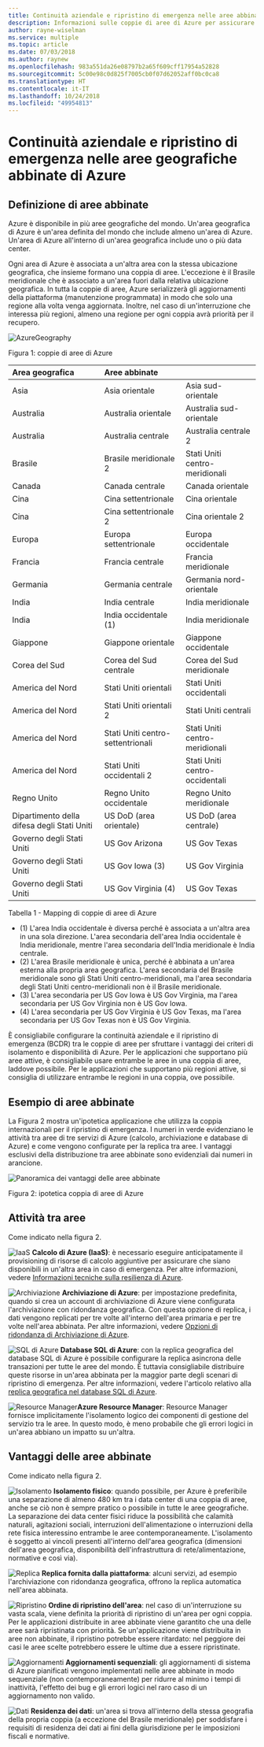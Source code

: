 ```yaml
---
title: Continuità aziendale e ripristino di emergenza nelle aree abbinate di Azure | Microsoft Docs
description: Informazioni sulle coppie di aree di Azure per assicurare la resilienza delle applicazioni in caso di errori del data center.
author: rayne-wiselman
ms.service: multiple
ms.topic: article
ms.date: 07/03/2018
ms.author: raynew
ms.openlocfilehash: 983a551da26e08797b2a65f609cff17954a52828
ms.sourcegitcommit: 5c00e98c0d825f7005cb0f07d62052aff0bc0ca8
ms.translationtype: HT
ms.contentlocale: it-IT
ms.lasthandoff: 10/24/2018
ms.locfileid: "49954813"
---
```

# <a name="business-continuity-and-disaster-recovery-bcdr-azure-paired-regions"></a>Continuità aziendale e ripristino di emergenza nelle aree geografiche abbinate di Azure

## <a name="what-are-paired-regions"></a>Definizione di aree abbinate

Azure è disponibile in più aree geografiche del mondo. Un'area geografica di Azure è un'area definita del mondo che include almeno un'area di Azure. Un'area di Azure all'interno di un'area geografica include uno o più data center.

Ogni area di Azure è associata a un'altra area con la stessa ubicazione geografica, che insieme formano una coppia di aree. L'eccezione è il Brasile meridionale che è associato a un'area fuori dalla relativa ubicazione geografica. In tutta la coppie di aree, Azure serializzerà gli aggiornamenti della piattaforma (manutenzione programmata) in modo che solo una regione alla volta venga aggiornata. Inoltre, nel caso di un'interruzione che interessa più regioni, almeno una regione per ogni coppia avrà priorità per il recupero.

![AzureGeography](./media/best-practices-availability-paired-regions/GeoRegionDataCenter.png)

Figura 1: coppie di aree di Azure

| Area geografica | Aree abbinate |  |
|:--- |:--- |:--- |
| Asia |Asia orientale |Asia sud-orientale |
| Australia |Australia orientale |Australia sud-orientale |
| Australia |Australia centrale |Australia centrale 2 |
| Brasile |Brasile meridionale 2 |Stati Uniti centro-meridionali |
| Canada |Canada centrale |Canada orientale |
| Cina |Cina settentrionale |Cina orientale|
| Cina |Cina settentrionale 2 |Cina orientale 2|
| Europa |Europa settentrionale |Europa occidentale |
| Francia |Francia centrale|Francia meridionale|
| Germania |Germania centrale |Germania nord-orientale |
| India |India centrale |India meridionale |
| India |India occidentale (1) |India meridionale |
| Giappone |Giappone orientale |Giappone occidentale |
| Corea del Sud |Corea del Sud centrale |Corea del Sud meridionale |
| America del Nord |Stati Uniti orientali |Stati Uniti occidentali |
| America del Nord |Stati Uniti orientali 2 |Stati Uniti centrali |
| America del Nord |Stati Uniti centro-settentrionali |Stati Uniti centro-meridionali |
| America del Nord |Stati Uniti occidentali 2 |Stati Uniti centro-occidentali 
| Regno Unito |Regno Unito occidentale |Regno Unito meridionale |
| Dipartimento della difesa degli Stati Uniti |US DoD (area orientale) |US DoD (area centrale) |
| Governo degli Stati Uniti |US Gov Arizona |US Gov Texas |
| Governo degli Stati Uniti |US Gov Iowa (3) |US Gov Virginia |
| Governo degli Stati Uniti |US Gov Virginia (4) |US Gov Texas |

Tabella 1 - Mapping di coppie di aree di Azure

- (1) L'area India occidentale è diversa perché è associata a un'altra area in una sola direzione. L'area secondaria dell'area India occidentale è India meridionale, mentre l'area secondaria dell'India meridionale è India centrale.
- (2) L'area Brasile meridionale è unica, perché è abbinata a un'area esterna alla propria area geografica. L'area secondaria del Brasile meridionale sono gli Stati Uniti centro-meridionali, ma l'area secondaria degli Stati Uniti centro-meridionali non è il Brasile meridionale.
- (3) L'area secondaria per US Gov Iowa è US Gov Virginia, ma l'area secondaria per US Gov Virginia non è US Gov Iowa.
- (4) L'area secondaria per US Gov Virginia è US Gov Texas, ma l'area secondaria per US Gov Texas non è US Gov Virginia.


È consigliabile configurare la continuità aziendale e il ripristino di emergenza (BCDR) tra le coppie di aree per sfruttare i vantaggi dei criteri di isolamento e disponibilità di Azure. Per le applicazioni che supportano più aree attive, è consigliabile usare entrambe le aree in una coppia di aree, laddove possibile. Per le applicazioni che supportano più regioni attive, si consiglia di utilizzare entrambe le regioni in una coppia, ove possibile. 

## <a name="an-example-of-paired-regions"></a>Esempio di aree abbinate
La Figura 2 mostra un'ipotetica applicazione che utilizza la coppia internazionali per il ripristino di emergenza. I numeri in verde evidenziano le attività tra aree di tre servizi di Azure (calcolo, archiviazione e database di Azure) e come vengono configurate per la replica tra aree. I vantaggi esclusivi della distribuzione tra aree abbinate sono evidenziali dai numeri in arancione.

![Panoramica dei vantaggi delle aree abbinate](./media/best-practices-availability-paired-regions/PairedRegionsOverview2.png)

Figura 2: ipotetica coppia di aree di Azure

## <a name="cross-region-activities"></a>Attività tra aree
Come indicato nella figura 2.

![IaaS](./media/best-practices-availability-paired-regions/1Green.png) **Calcolo di Azure (IaaS)**: è necessario eseguire anticipatamente il provisioning di risorse di calcolo aggiuntive per assicurare che siano disponibili in un'altra area in caso di emergenza. Per altre informazioni, vedere [Informazioni tecniche sulla resilienza di Azure](resiliency/resiliency-technical-guidance.md).

![Archiviazione](./media/best-practices-availability-paired-regions/2Green.png) **Archiviazione di Azure**: per impostazione predefinita, quando si crea un account di archiviazione di Azure viene configurata l'archiviazione con ridondanza geografica. Con questa opzione di replica, i dati vengono replicati per tre volte all'interno dell'area primaria e per tre volte nell'area abbinata. Per altre informazioni, vedere [Opzioni di ridondanza di Archiviazione di Azure](storage/common/storage-redundancy.md).

![SQL di Azure](./media/best-practices-availability-paired-regions/3Green.png) **Database SQL di Azure**: con la replica geografica del database SQL di Azure è possibile configurare la replica asincrona delle transazioni per tutte le aree del mondo. È tuttavia consigliabile distribuire queste risorse in un'area abbinata per la maggior parte degli scenari di ripristino di emergenza. Per altre informazioni, vedere l'articolo relativo alla [replica geografica nel database SQL di Azure](sql-database/sql-database-geo-replication-overview.md).

![Resource Manager](./media/best-practices-availability-paired-regions/4Green.png)**Azure Resource Manager**: Resource Manager fornisce implicitamente l'isolamento logico dei componenti di gestione del servizio tra le aree. In questo modo, è meno probabile che gli errori logici in un'area abbiano un impatto su un'altra.

## <a name="benefits-of-paired-regions"></a>Vantaggi delle aree abbinate
Come indicato nella figura 2.  

![Isolamento](./media/best-practices-availability-paired-regions/5Orange.png)
**Isolamento fisico**: quando possibile, per Azure è preferibile una separazione di almeno 480 km tra i data center di una coppia di aree, anche se ciò non è sempre pratico o possibile in tutte le aree geografiche. La separazione dei data center fisici riduce la possibilità che calamità naturali, agitazioni sociali, interruzioni dell'alimentazione o interruzioni della rete fisica interessino entrambe le aree contemporaneamente. L'isolamento è soggetto ai vincoli presenti all'interno dell'area geografica (dimensioni dell'area geografica, disponibilità dell'infrastruttura di rete/alimentazione, normative e così via).  

![Replica](./media/best-practices-availability-paired-regions/6Orange.png)
**Replica fornita dalla piattaforma**: alcuni servizi, ad esempio l'archiviazione con ridondanza geografica, offrono la replica automatica nell'area abbinata.

![Ripristino](./media/best-practices-availability-paired-regions/7Orange.png)
**Ordine di ripristino dell'area**: nel caso di un'interruzione su vasta scala, viene definita la priorità di ripristino di un'area per ogni coppia. Per le applicazioni distribuite in aree abbinate viene garantito che una delle aree sarà ripristinata con priorità. Se un'applicazione viene distribuita in aree non abbinate, il ripristino potrebbe essere ritardato: nel peggiore dei casi le aree scelte potrebbero essere le ultime due a essere ripristinate.

![Aggiornamenti](./media/best-practices-availability-paired-regions/8Orange.png)
**Aggiornamenti sequenziali**: gli aggiornamenti di sistema di Azure pianificati vengono implementati nelle aree abbinate in modo sequenziale (non contemporaneamente) per ridurre al minimo i tempi di inattività, l'effetto dei bug e gli errori logici nel raro caso di un aggiornamento non valido.

![Dati](./media/best-practices-availability-paired-regions/9Orange.png)
 **Residenza dei dati**: un'area si trova all'interno della stessa geografia della propria coppia (a eccezione del Brasile meridionale) per soddisfare i requisiti di residenza dei dati ai fini della giurisdizione per le imposizioni fiscali e normative.
